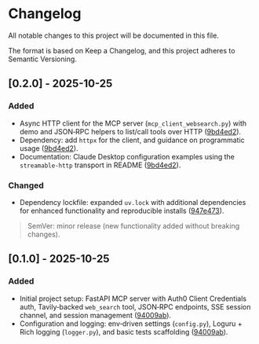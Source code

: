 # Changelog

All notable changes to this project will be documented in this file.

The format is based on Keep a Changelog, and this project adheres to Semantic Versioning.

## [0.2.0] - 2025-10-25

### Added
- Async HTTP client for the MCP server (`mcp_client_websearch.py`) with demo and JSON‑RPC helpers to list/call tools over HTTP ([9bd4ed2](https://github.com/ecrespo/websearch-mcp-server/commit/9bd4ed2)).
- Dependency: add `httpx` for the client, and guidance on programmatic usage ([9bd4ed2](https://github.com/ecrespo/websearch-mcp-server/commit/9bd4ed2)).
- Documentation: Claude Desktop configuration examples using the `streamable-http` transport in README ([9bd4ed2](https://github.com/ecrespo/websearch-mcp-server/commit/9bd4ed2)).

### Changed
- Dependency lockfile: expanded `uv.lock` with additional dependencies for enhanced functionality and reproducible installs ([947e473](https://github.com/ecrespo/websearch-mcp-server/commit/947e473)).

> SemVer: minor release (new functionality added without breaking changes).

## [0.1.0] - 2025-10-25

### Added
- Initial project setup: FastAPI MCP server with Auth0 Client Credentials auth, Tavily‑backed `web_search` tool, JSON‑RPC endpoints, SSE session channel, and session management ([94009ab](https://github.com/ecrespo/websearch-mcp-server/commit/94009ab)).
- Configuration and logging: env‑driven settings (`config.py`), Loguru + Rich logging (`logger.py`), and basic tests scaffolding ([94009ab](https://github.com/ecrespo/websearch-mcp-server/commit/94009ab)).
